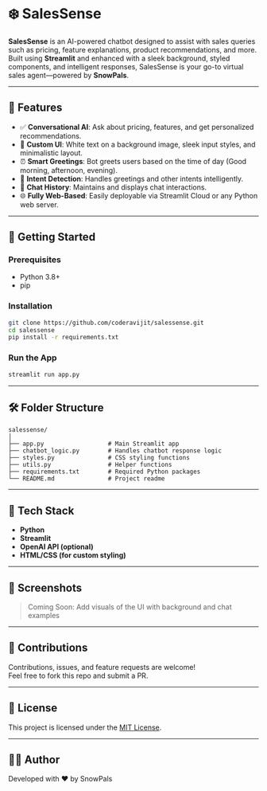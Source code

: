 # ❄️ SalesSense

**SalesSense** is an AI-powered chatbot designed to assist with sales queries such as pricing, feature explanations, product recommendations, and more. Built using **Streamlit** and enhanced with a sleek background, styled components, and intelligent responses, SalesSense is your go-to virtual sales agent—powered by **SnowPals**.

---

## 🌟 Features

- ✅ **Conversational AI**: Ask about pricing, features, and get personalized recommendations.
- 🎨 **Custom UI**: White text on a background image, sleek input styles, and minimalistic layout.
- ⏰ **Smart Greetings**: Bot greets users based on the time of day (Good morning, afternoon, evening).
- 🧠 **Intent Detection**: Handles greetings and other intents intelligently.
- 📜 **Chat History**: Maintains and displays chat interactions.
- 🌐 **Fully Web-Based**: Easily deployable via Streamlit Cloud or any Python web server.

---

## 🚀 Getting Started

### Prerequisites

- Python 3.8+
- pip

### Installation

```bash
git clone https://github.com/coderavijit/salessense.git
cd salessense
pip install -r requirements.txt
```

### Run the App

```bash
streamlit run app.py
```

---

## 🛠️ Folder Structure

```
salessense/
│
├── app.py                  # Main Streamlit app
├── chatbot_logic.py        # Handles chatbot response logic
├── styles.py               # CSS styling functions
├── utils.py                # Helper functions
├── requirements.txt        # Required Python packages
└── README.md               # Project readme
```

---

## 🧠 Tech Stack

- **Python**
- **Streamlit**
- **OpenAI API (optional)**
- **HTML/CSS (for custom styling)**

---

## 📸 Screenshots

> Coming Soon: Add visuals of the UI with background and chat examples

---

## 🤝 Contributions

Contributions, issues, and feature requests are welcome!  
Feel free to fork this repo and submit a PR.

---

## 📄 License

This project is licensed under the [MIT License](LICENSE).

---

## 👨‍💻 Author

Developed with ❤️ by SnowPals
